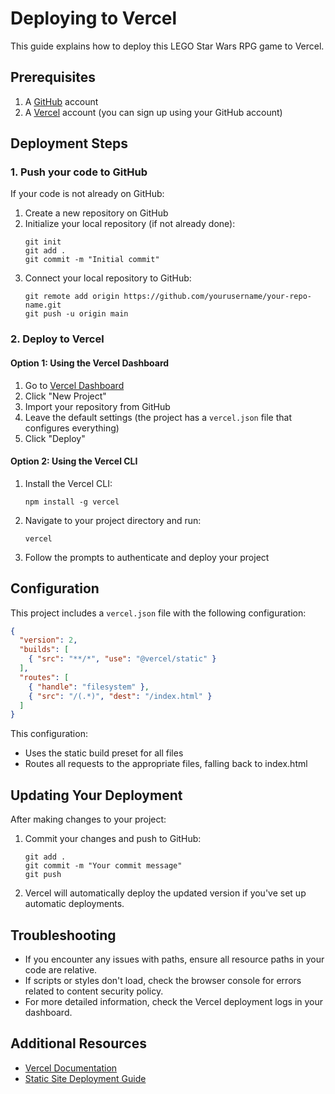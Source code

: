 # Deploying to Vercel

This guide explains how to deploy this LEGO Star Wars RPG game to Vercel.

## Prerequisites

1. A [GitHub](https://github.com/) account
2. A [Vercel](https://vercel.com/) account (you can sign up using your GitHub account)

## Deployment Steps

### 1. Push your code to GitHub

If your code is not already on GitHub:

1. Create a new repository on GitHub
2. Initialize your local repository (if not already done):
   ```
   git init
   git add .
   git commit -m "Initial commit"
   ```
3. Connect your local repository to GitHub:
   ```
   git remote add origin https://github.com/yourusername/your-repo-name.git
   git push -u origin main
   ```

### 2. Deploy to Vercel

#### Option 1: Using the Vercel Dashboard

1. Go to [Vercel Dashboard](https://vercel.com/dashboard)
2. Click "New Project"
3. Import your repository from GitHub
4. Leave the default settings (the project has a `vercel.json` file that configures everything)
5. Click "Deploy"

#### Option 2: Using the Vercel CLI

1. Install the Vercel CLI:
   ```
   npm install -g vercel
   ```
2. Navigate to your project directory and run:
   ```
   vercel
   ```
3. Follow the prompts to authenticate and deploy your project

## Configuration

This project includes a `vercel.json` file with the following configuration:

```json
{
  "version": 2,
  "builds": [
    { "src": "**/*", "use": "@vercel/static" }
  ],
  "routes": [
    { "handle": "filesystem" },
    { "src": "/(.*)", "dest": "/index.html" }
  ]
}
```

This configuration:
- Uses the static build preset for all files
- Routes all requests to the appropriate files, falling back to index.html

## Updating Your Deployment

After making changes to your project:

1. Commit your changes and push to GitHub:
   ```
   git add .
   git commit -m "Your commit message"
   git push
   ```

2. Vercel will automatically deploy the updated version if you've set up automatic deployments.

## Troubleshooting

- If you encounter any issues with paths, ensure all resource paths in your code are relative.
- If scripts or styles don't load, check the browser console for errors related to content security policy.
- For more detailed information, check the Vercel deployment logs in your dashboard.

## Additional Resources

- [Vercel Documentation](https://vercel.com/docs)
- [Static Site Deployment Guide](https://vercel.com/guides/deploying-static-sites) 